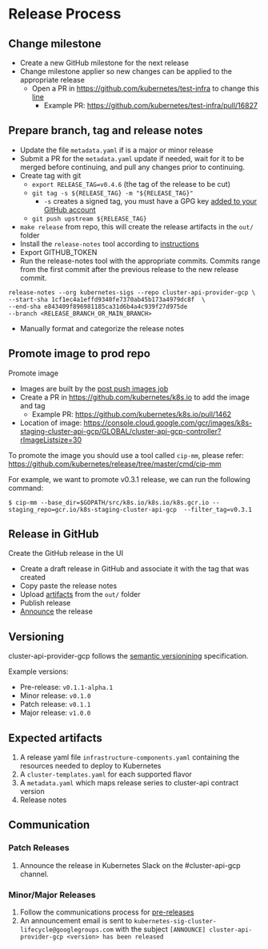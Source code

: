 # Release Process

## Change milestone

 - Create a new GitHub milestone for the next release
 - Change milestone applier so new changes can be applied to the appropriate release
      - Open a PR in https://github.com/kubernetes/test-infra to change this [line](https://github.com/kubernetes/test-infra/blob/25db54eb9d52e08c16b3601726d8f154f8741025/config/prow/plugins.yaml#L344)
        - Example PR: https://github.com/kubernetes/test-infra/pull/16827

## Prepare branch, tag and release notes

 - Update the file `metadata.yaml` if is a major or minor release
 - Submit a PR for the `metadata.yaml` update if needed, wait for it to be merged before continuing, and pull any changes prior to continuing.
 - Create tag with git
   - `export RELEASE_TAG=v0.4.6` (the tag of the release to be cut)
   - `git tag -s ${RELEASE_TAG} -m "${RELEASE_TAG}"`
	 - `-s` creates a signed tag, you must have a GPG key [added to your GitHub account](https://docs.github.com/en/enterprise/2.16/user/github/authenticating-to-github/generating-a-new-gpg-key)
   - `git push upstream ${RELEASE_TAG}`
 - `make release` from repo, this will create the release artifacts in the `out/` folder
 - Install the `release-notes` tool according to [instructions](https://github.com/kubernetes/release/blob/master/cmd/release-notes/README.md)
 - Export GITHUB_TOKEN
 - Run the release-notes tool with the appropriate commits. Commits range from the first commit after the previous release to the new release commit.
  ```
  release-notes --org kubernetes-sigs --repo cluster-api-provider-gcp \
  --start-sha 1cf1ec4a1effd9340fe7370ab45b173a4979dc8f  \
  --end-sha e843409f896981185ca31d6b4a4c939f27d975de
  --branch <RELEASE_BRANCH_OR_MAIN_BRANCH>
  ```
 - Manually format and categorize the release notes

## Promote image to prod repo

Promote image
 - Images are built by the [post push images job](https://testgrid.k8s.io/sig-cluster-lifecycle-cluster-api-provider-gcp#post-cluster-api-provider-gcp-push-images)
 - Create a PR in https://github.com/kubernetes/k8s.io to add the image and tag
   - Example PR: https://github.com/kubernetes/k8s.io/pull/1462
 - Location of image: https://console.cloud.google.com/gcr/images/k8s-staging-cluster-api-gcp/GLOBAL/cluster-api-gcp-controller?rImageListsize=30

To promote the image you should use a tool called `cip-mm`, please refer: https://github.com/kubernetes/release/tree/master/cmd/cip-mm

For example, we want to promote v0.3.1 release, we can run the following command:

```console
$ cip-mm --base_dir=$GOPATH/src/k8s.io/k8s.io/k8s.gcr.io --staging_repo=gcr.io/k8s-staging-cluster-api-gcp  --filter_tag=v0.3.1
```

## Release in GitHub

Create the GitHub release in the UI
 - Create a draft release in GitHub and associate it with the tag that was created
 - Copy paste the release notes
 - Upload [artifacts](#expected-artifacts) from the `out/` folder
 - Publish release
 - [Announce][release-announcement] the release

## Versioning

cluster-api-provider-gcp follows the [semantic versionining][semver] specification.

Example versions:
- Pre-release: `v0.1.1-alpha.1`
- Minor release: `v0.1.0`
- Patch release: `v0.1.1`
- Major release: `v1.0.0`

## Expected artifacts

1. A release yaml file `infrastructure-components.yaml` containing the resources needed to deploy to Kubernetes
2. A `cluster-templates.yaml` for each supported flavor
3. A `metadata.yaml` which maps release series to cluster-api contract version
4. Release notes

## Communication

### Patch Releases

1. Announce the release in Kubernetes Slack on the #cluster-api-gcp channel.

### Minor/Major Releases

1. Follow the communications process for [pre-releases](#pre-releases)
2. An announcement email is sent to `kubernetes-sig-cluster-lifecycle@googlegroups.com` with the subject `[ANNOUNCE] cluster-api-provider-gcp <version> has been released`

[release-announcement]: #communication
[semver]: https://semver.org/#semantic-versioning-200
